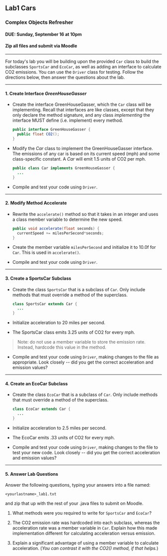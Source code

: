 ## Lab1 Cars
### Complex Objects Refresher
#### DUE: Sunday, September 16 at 10pm
#### Zip all files and submit via Moodle

<hr>

For today's lab you will be building upon the provided `Car` class to build the subclasses `SportsCar` and `EcoCar`, as well as adding an interface to calculate CO2 emissions. You can use the `Driver` class for testing. Follow the directions below, then answer the questions about the lab.

<hr>

#### 1. Create Interface _GreenHouseGasser_

- Create the interface GreenHouseGasser, which the `Car` class will be implementing. Recall that interfaces are like classes, except that they only declare the method signature, and any class _implementing_ the interface MUST define (i.e. implement) every method.

  ```java
  public interface GreenHouseGasser {
    public float CO2();
  }
  ```

- Modify the _Car_ class to implement the GreenHouseGasser interface. The emissions of any car is based on its current speed (mph) and some class-specific constant. A _Car_ will emit 1.5 units of CO2 per mph.

  ```java
  public class Car implements GreenHouseGasser {
    ...
  }
  ```

- Compile and test your code using `Driver`.

<hr>

#### 2. Modify Method Accelerate

- Rewrite the `accelerate()` method so that it takes in an integer and uses a class member variable to determine the new speed.

  ```java
  public void accelerate(float seconds) {
    currentSpeed += milesPerSecond*seconds;
  }
  ```

- Create the member variable `milesPerSecond` and initialize it to 10.0f for `Car`. This is used in `accelerate()`.

- Compile and test your code using `Driver`.

<hr>

#### 3. Create a SportsCar Subclass

- Create the class `SportsCar` that is a subclass of `Car`. Only include methods that must override a method of the superclass.

  ```java
  class SportsCar extends Car {
    ...
  }
  ```

- Initialize acceleration to 20 miles per second.

- The SportsCar class emits 3.25 units of CO2 for every mph.

> Note: do not use a member variable to store the emission rate. Instead, hardcode this value in the method.

- Compile and test your code using `Driver`, making changes to the file as appropriate. Look closely -- did you get the correct acceleration and emission values?

<hr>

#### 4. Create an EcoCar Subclass

- Create the class `EcoCar` that is a subclass of `Car`. Only include methods that must override a method of the superclass.

  ```java
  class EcoCar extends Car {
    ...
  }
  ```

- Initialize acceleration to 2.5 miles per second.

- The EcoCar emits .33 units of CO2 for every mph.

- Compile and test your code using `Driver`, making changes to the file to test your new code. Look closely -- did you get the correct acceleration and emission values?

<hr>

#### 5. Answer Lab Questions

Answer the following questions, typing your answers into a file named:
  ```
  <yourlastname>_lab1.txt
  ```
and zip that up with the rest of your .java files to submit on Moodle.

1. What methods were you required to write for `SportsCar` and `EcoCar`?

2. The CO2 emission rate was hardcoded into each subclass, whereas the acceleration rate was a member variable in `Car`. Explain how this made implementation different for calculating acceleration versus emission.

3. Explain a significant advantage of using a member variable to calculate acceleration. (_You can contrast it with the CO2() method, if that helps._)
